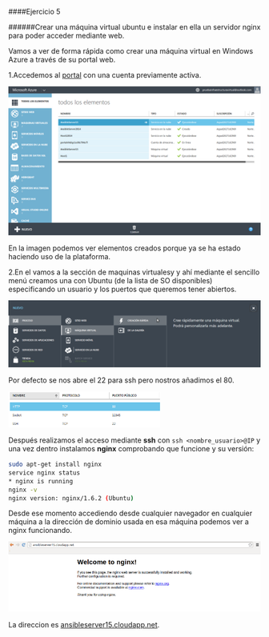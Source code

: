 ####Ejercicio 5

######Crear una máquina virtual ubuntu e instalar en ella un servidor nginx para poder acceder mediante web.

Vamos a ver de forma rápida como crear una máquina virtual en Windows Azure a través de su portal web.

1.Accedemos al [portal](https://manage.windowsazure.com) con una cuenta previamente activa.

![](azure1.png)

En la imagen podemos ver elementos creados porque ya se ha estado haciendo uso de la plataforma.

2.En el vamos a la sección de maquinas virtualesy y ahí mediante el sencillo menú creamos una con Ubuntu (de la lista de SO disponibles) especificando un usuario y los puertos que queremos tener abiertos.

![](azure2.png)

Por defecto se nos abre el 22 para ssh pero nostros añadimos el 80.

![](azure3.png)

Después realizamos el acceso mediante **ssh** con `ssh <nombre_usuario>@IP` y una vez dentro instalamos **nginx** comprobando que funcione y su versión:


~~~bash
sudo apt-get install nginx
service nginx status
* nginx is running
nginx -v
nginx version: nginx/1.6.2 (Ubuntu)
~~~

Desde ese momento accediendo desde cualquier navegador en cualquier máquina a la dirección de dominio usada en esa máquina podemos ver a nginx funcionando.

![](azure4.png)


La direccion es [ansibleserver15.cloudapp.net](ansibleserver15.cloudapp.net).
